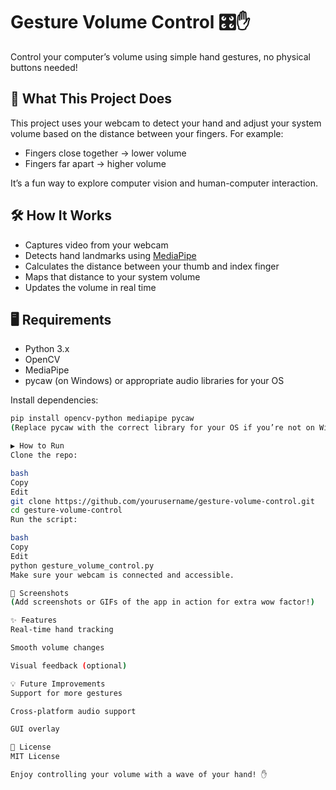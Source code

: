 # Gesture Volume Control 🎛️✋

Control your computer’s volume using simple hand gestures, no physical buttons needed!

## 🚀 What This Project Does

This project uses your webcam to detect your hand and adjust your system volume based on the distance between your fingers. For example:
- Fingers close together → lower volume
- Fingers far apart → higher volume

It’s a fun way to explore computer vision and human-computer interaction.

## 🛠️ How It Works

- Captures video from your webcam
- Detects hand landmarks using [MediaPipe](https://mediapipe.dev/)
- Calculates the distance between your thumb and index finger
- Maps that distance to your system volume
- Updates the volume in real time

## 🖥️ Requirements

- Python 3.x
- OpenCV
- MediaPipe
- pycaw (on Windows) or appropriate audio libraries for your OS

Install dependencies:

```bash
pip install opencv-python mediapipe pycaw
(Replace pycaw with the correct library for your OS if you’re not on Windows.)

▶️ How to Run
Clone the repo:

bash
Copy
Edit
git clone https://github.com/yourusername/gesture-volume-control.git
cd gesture-volume-control
Run the script:

bash
Copy
Edit
python gesture_volume_control.py
Make sure your webcam is connected and accessible.

📸 Screenshots
(Add screenshots or GIFs of the app in action for extra wow factor!)

✨ Features
Real-time hand tracking

Smooth volume changes

Visual feedback (optional)

💡 Future Improvements
Support for more gestures

Cross-platform audio support

GUI overlay

📜 License
MIT License

Enjoy controlling your volume with a wave of your hand! ✋
